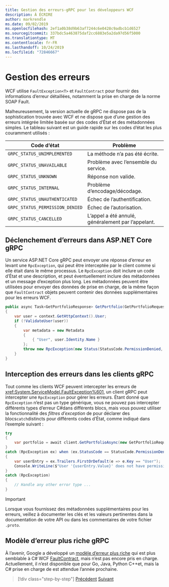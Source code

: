 ```yaml
---
title: Gestion des erreurs-gRPC pour les développeurs WCF
description: À ÉCRIRE
author: markrendle
ms.date: 09/02/2019
ms.openlocfilehash: 2ef1a0b38d9b63af7244c6e0428c9adbcb1d6527
ms.sourcegitcommit: 337bdc5a463875daf2cc6883e5a2da97d56f5000
ms.translationtype: MT
ms.contentlocale: fr-FR
ms.lasthandoff: 10/24/2019
ms.locfileid: "72846667"
---
```

# <a name="error-handling"></a>Gestion des erreurs

WCF utilise `FaultException<T>` et `FaultContract` pour fournir des informations d’erreur détaillées, notamment la prise en charge de la norme SOAP Fault.

Malheureusement, la version actuelle de gRPC ne dispose pas de la sophistication trouvée avec WCF et ne dispose que d’une gestion des erreurs intégrée limitée basée sur des codes d’État et des métadonnées simples. Le tableau suivant est un guide rapide sur les codes d’état les plus couramment utilisés :

| Code d’état | Problème |
| ----------- | ------- |
| `GRPC_STATUS_UNIMPLEMENTED` | La méthode n’a pas été écrite. |
| `GRPC_STATUS_UNAVAILABLE` | Problème avec l’ensemble du service. |
| `GRPC_STATUS_UNKNOWN` | Réponse non valide. |
| `GRPC_STATUS_INTERNAL` | Problème d’encodage/décodage. |
| `GRPC_STATUS_UNAUTHENTICATED` | Échec de l’authentification. |
| `GRPC_STATUS_PERMISSION_DENIED` | Échec de l’autorisation. |
| `GRPC_STATUS_CANCELLED` | L’appel a été annulé, généralement par l’appelant. |

## <a name="raising-errors-in-aspnet-core-grpc"></a>Déclenchement d’erreurs dans ASP.NET Core gRPC

Un service ASP.NET Core gRPC peut envoyer une réponse d’erreur en levant une `RpcException`, qui peut être interceptée par le client comme si elle était dans le même processus. Le `RpcException` doit inclure un code d’État et une description, et peut éventuellement inclure des métadonnées et un message d’exception plus long. Les métadonnées peuvent être utilisées pour envoyer des données de prise en charge, de la même façon que `FaultContract` objets peuvent contenir des données supplémentaires pour les erreurs WCF.

```csharp
public async Task<GetPortfolioResponse> GetPortfolio(GetPortfolioRequest request, ServerCallContext context)
{
    var user = context.GetHttpContext().User;
    if (!ValidateUser(user))
    {
        var metadata = new Metadata
        {
            { "User", user.Identity.Name }
        };
        throw new RpcException(new Status(StatusCode.PermissionDenied, "Permission denied"), metadata);
    }
}
```

## <a name="catching-errors-in-grpc-clients"></a>Interception des erreurs dans les clients gRPC

Tout comme les clients WCF peuvent intercepter les erreurs de <xref:System.ServiceModel.FaultException%601>, un client gRPC peut intercepter une `RpcException` pour gérer les erreurs. Étant donné que `RpcException` n’est pas un type générique, vous ne pouvez pas intercepter différents types d’erreur C#dans différents blocs, mais vous pouvez utiliser la fonctionnalité des *filtres d’exception* de pour déclarer des blocs`catch`distincts pour différents codes d’État, comme indiqué dans l’exemple suivant :

```csharp
try
{
    var portfolio = await client.GetPortfolioAsync(new GetPortfolioRequest { Id = id });
}
catch (RpcException ex) when (ex.StatusCode == StatusCode.PermissionDenied)
{
    var userEntry = ex.Trailers.FirstOrDefault(e => e.Key == "User");
    Console.WriteLine($"User '{userEntry.Value}' does not have permission to view this portfolio.");
}
catch (RpcException) 
{
    // Handle any other error type ...
}
```

> [!IMPORTANT]
> Lorsque vous fournissez des métadonnées supplémentaires pour les erreurs, veillez à documenter les clés et les valeurs pertinentes dans la documentation de votre API ou dans les commentaires de votre fichier `.proto`.

## <a name="grpc-richer-error-model"></a>Modèle d’erreur plus riche gRPC

À l’avenir, Google a développé un [modèle d’erreur plus riche](https://cloud.google.com/apis/design/errors#error_model) qui est plus semblable à C# WCF [FaultContract](xref:System.ServiceModel.FaultContractAttribute), mais n’est pas encore pris en charge. Actuellement, il n’est disponible que pour Go, Java, Python C++et, mais la C# prise en charge de est attendue l’année prochaine.

>[!div class="step-by-step"]
>[Précédent](metadata.md)
>[Suivant](ws-protocols.md)
